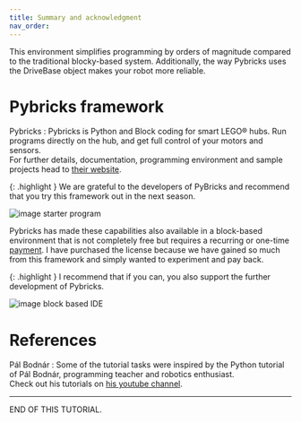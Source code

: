 ```yaml
---
title: Summary and acknowledgment
nav_order:
---
```


This environment simplifies programming by orders of magnitude compared to the traditional blocky-based system. Additionally, the way Pybricks uses the DriveBase object makes your robot more reliable.

# Pybricks framework

Pybricks
: Pybricks is Python and Block coding for smart LEGO® hubs. Run programs directly on the hub, and get full control of your motors and sensors.  
For further details, documentation, programming environment and sample projects head to [their website](https://pybricks.com).

{: .highlight }
We are grateful to the developers of PyBricks and recommend that you try this framework out in the next season.

![image starter program](assets/pybricks1.png)

Pybricks has made these capabilities also available in a block-based environment that is not completely free but requires a recurring or one-time [payment](https://pybricks.com/learn/intro/access). I have purchased the license because we have gained so much from this framework and simply wanted to experiment and pay back.

{: .highlight }
I recommend that if you can, you also support the further development of Pybricks.

![image block based IDE](assets/pybricks2.png)

# References

Pál Bodnár
: Some of the tutorial tasks were inspired by the Python tutorial of Pál Bodnár, programming teacher and robotics enthusiast.  
Check out his tutorials on [his youtube channel](https://www.youtube.com/@palbognar4507).

---

END OF THIS TUTORIAL.
